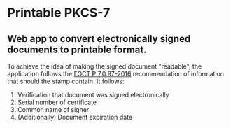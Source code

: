 # Printable PKCS-7
## Web app to convert electronically signed documents to printable format.

To achieve the idea of making the signed document "readable", the application
follows the [ГОСТ Р 7.0.97-2016](https://www.consultant.ru/document/cons_doc_LAW_216461/) recommendation of information that should the stamp contain.
It follows:
1. Verification that document was signed electronically
2. Serial number of certificate
3. Common name of signer
4. (Additionally) Document expiration date
